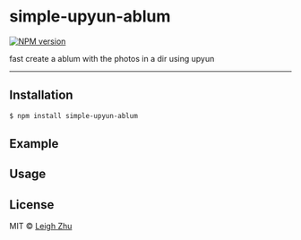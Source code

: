 # simple-upyun-ablum
[![NPM version](https://img.shields.io/npm/v/simple-upyun-ablum.svg?style=flat-square)](https://www.npmjs.org/package/simple-upyun-ablum)

fast create a ablum with the photos in a dir using upyun

------

## Installation

```bash
$ npm install simple-upyun-ablum
```

## Example

## Usage

## License

MIT © [Leigh Zhu](#)
